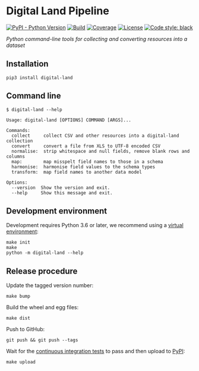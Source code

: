 # Digital Land Pipeline

[![PyPI - Python Version](https://img.shields.io/pypi/pyversions/digital-land.svg)](https://pypi.python.org/pypi/digital-land/)
[![Build](https://travis-ci.org/digital-land/pipeline.svg?branch=master)](https://travis-ci.org/digital-land/pipeline)
[![Coverage](https://coveralls.io/repos/github/digital-land/pipeline/badge.svg?branch=master)](https://coveralls.io/github/digital-land/pipeline?branch=master)
[![License](https://img.shields.io/github/license/mashape/apistatus.svg)](https://github.com/digital-land/pipeline/blob/master/LICENSE)
[![Code style: black](https://img.shields.io/badge/code%20style-black-000000.svg)](https://black.readthedocs.io/en/stable/)


*Python command-line tools for collecting and converting resources into a dataset*

## Installation

    pip3 install digital-land

## Command line

    $ digital-land --help

    Usage: digital-land [OPTIONS] COMMAND [ARGS]...

    Commands:
      collect     collect CSV and other resources into a digital-land collection
      convert     convert a file from XLS to UTF-8 encoded CSV
      normalise:  strip whitespace and null fields, remove blank rows and columns
      map:        map misspelt field names to those in a schema
      harmonise:  harmonise field values to the schema types
      transform:  map field names to another data model

    Options:
      --version  Show the version and exit.
      --help     Show this message and exit.

## Development environment

Development requires Python 3.6 or later, we recommend using a [virtual environment](https://docs.python.org/3/library/venv.html):

    make init
    make
    python -m digital-land --help

## Release procedure

Update the tagged version number:

    make bump

Build the wheel and egg files:

    make dist

Push to GitHub:

    git push && git push --tags

Wait for the [continuous integration tests](https://pypi.python.org/pypi/digital-land/) to pass and then upload to [PyPI](https://pypi.python.org/pypi/digital-land/):

    make upload
